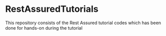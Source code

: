 # RestAssuredTutorials
This repository consists of the Rest Assured tutorial codes which has been done for hands-on during the tutorial
